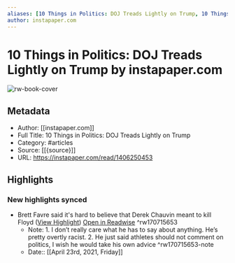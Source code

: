 ```yaml
---
aliases: [10 Things in Politics: DOJ Treads Lightly on Trump, 10 Things in Politics: DOJ Treads Lightly on Trump]
author: instapaper.com
---
```

# 10 Things in Politics: DOJ Treads Lightly on Trump by instapaper.com

![rw-book-cover](https://readwise-assets.s3.amazonaws.com/static/images/article4.6bc1851654a0.png)

## Metadata
- Author: [[instapaper.com]]
- Full Title: 10 Things in Politics: DOJ Treads Lightly on Trump
- Category: #articles
- Source: [[{source}]]
- URL: https://instapaper.com/read/1406250453

## Highlights
### New highlights synced
- Brett Favre said it's hard to believe that Derek Chauvin meant to kill Floyd ([View Highlight](https://instapaper.com/read/1406250453/16176336)) [Open in Readwise](https://readwise.io/open/170715653) ^rw170715653
    - Note: 1. I don’t really care what he has to say about anything. He’s pretty overtly racist. 2. He just said athletes should not comment on politics, I wish he would take his own advice ^rw170715653-note
    - Date:: [[April 23rd, 2021, Friday]]
